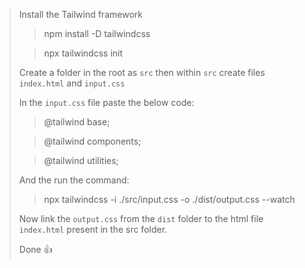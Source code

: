 >  Install the Tailwind framework
>>  npm install -D tailwindcss
>
>> npx tailwindcss init
>
> Create a folder in the root as `src`
> then within `src` create files `index.html` and `input.css`
>
> In the `input.css` file paste the below code:
>> @tailwind base;
>
>> @tailwind components;
>
>> @tailwind utilities;
>
> And the run the command:
>> npx tailwindcss -i ./src/input.css -o ./dist/output.css --watch
>
> Now link the `output.css` from the `dist` folder to the html file `index.html` present in the src folder.
>
> Done 👍
